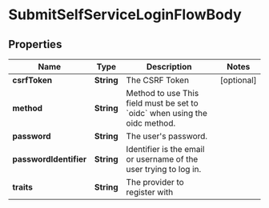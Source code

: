 

# SubmitSelfServiceLoginFlowBody


## Properties

Name | Type | Description | Notes
------------ | ------------- | ------------- | -------------
**csrfToken** | **String** | The CSRF Token |  [optional]
**method** | **String** | Method to use  This field must be set to &#x60;oidc&#x60; when using the oidc method. | 
**password** | **String** | The user&#39;s password. | 
**passwordIdentifier** | **String** | Identifier is the email or username of the user trying to log in. | 
**traits** | **String** | The provider to register with | 



